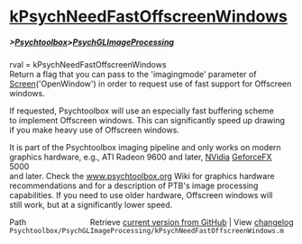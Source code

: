 # [kPsychNeedFastOffscreenWindows](kPsychNeedFastOffscreenWindows)
##### >[Psychtoolbox](Psychtoolbox)>[PsychGLImageProcessing](PsychGLImageProcessing)

rval = kPsychNeedFastOffscreenWindows  
Return a flag that you can pass to the 'imagingmode' parameter of  
[Screen](Screen)('OpenWindow') in order to request use of fast support for Offscreen windows.  
  
If requested, Psychtoolbox will use an especially fast buffering scheme  
to implement Offscreen windows. This can significantly speed up drawing  
if you make heavy use of Offscreen windows.  
  
It is part of the Psychtoolbox imaging pipeline and only works on modern  
graphics hardware, e.g., ATI Radeon 9600 and later, [NVidia](NVidia) [GeforceFX](GeforceFX) 5000  
and later. Check the www.psychtoolbox.org Wiki for graphics hardware  
recommendations and for a description of PTB's image processing  
capabilities. If you need to use older hardware, Offscreen windows will  
still work, but at a significantly lower speed.  




<div class="code_header" style="text-align:right;">
  <span style="float:left;">Path&nbsp;&nbsp;</span> <span class="counter">Retrieve <a href=
  "https://raw.github.com/Psychtoolbox-3/Psychtoolbox-3/beta/Psychtoolbox/PsychGLImageProcessing/kPsychNeedFastOffscreenWindows.m">current version from GitHub</a> | View <a href=
  "https://github.com/Psychtoolbox-3/Psychtoolbox-3/commits/beta/Psychtoolbox/PsychGLImageProcessing/kPsychNeedFastOffscreenWindows.m">changelog</a></span>
</div>
<div class="code">
  <code>Psychtoolbox/PsychGLImageProcessing/kPsychNeedFastOffscreenWindows.m</code>
</div>

